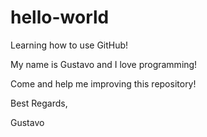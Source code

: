 # hello-world
Learning how to use GitHub!

My name is Gustavo and I love programming!

Come and help me improving this repository!

Best Regards,

Gustavo
